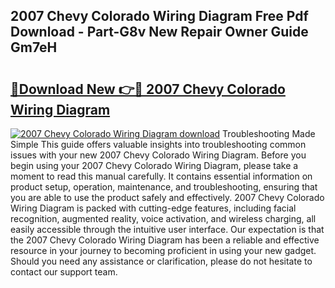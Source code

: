 ## 2007 Chevy Colorado Wiring Diagram Free Pdf Download - Part-G8v New Repair Owner Guide Gm7eH

# <h2><a href="http://dfu6wb.blite.top/?on=2007+Chevy+Colorado+Wiring+Diagram">🔗Download New 👉🔴 2007 Chevy Colorado Wiring Diagram</a></h2>

[![2007 Chevy Colorado Wiring Diagram download](https://i.imgur.com/lujVjoI.png)](http://dfu6wb.blite.top/?on=2007+Chevy+Colorado+Wiring+Diagram)
Troubleshooting Made Simple This guide offers valuable insights into troubleshooting common issues with your new 2007 Chevy Colorado Wiring Diagram. Before you begin using your 2007 Chevy Colorado Wiring Diagram, please take a moment to read this manual carefully. It contains essential information on product setup, operation, maintenance, and troubleshooting, ensuring that you are able to use the product safely and effectively. 2007 Chevy Colorado Wiring Diagram is packed with cutting-edge features, including facial recognition, augmented reality, voice activation, and wireless charging, all easily accessible through the intuitive user interface. Our expectation is that the 2007 Chevy Colorado Wiring Diagram has been a reliable and effective resource in your journey to becoming proficient in using your new gadget. Should you need any assistance or clarification, please do not hesitate to contact our support team.
